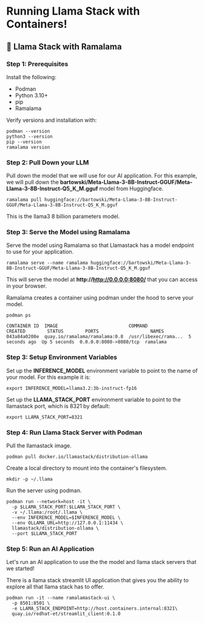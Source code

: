 # Running Llama Stack with Containers!

## :memo: Llama Stack with Ramalama

### Step 1: Prerequisites

Install the following:

- Podman
- Python 3.10+
- pip
- Ramalama

Verify versions and installation with:
```
podman --version
python3 --version
pip --version
ramalama version
```

### Step 2: Pull Down your LLM

Pull down the model that we will use for our AI application. For this example, we will pull down the **bartowski/Meta-Llama-3-8B-Instruct-GGUF/Meta-Llama-3-8B-Instruct-Q5_K_M.gguf** model from Huggingface.

```
ramalama pull huggingface://bartowski/Meta-Llama-3-8B-Instruct-GGUF/Meta-Llama-3-8B-Instruct-Q5_K_M.gguf
```

This is the llama3 8 billion parameters model.

### Step 3: Serve the Model using Ramalama

Serve the model using Ramalama so that Llamastack has a model endpoint to use for your application.

```
ramalama serve --name ramalama huggingface://bartowski/Meta-Llama-3-8B-Instruct-GGUF/Meta-Llama-3-8B-Instruct-Q5_K_M.gguf
```

This will serve the model at **http://http://0.0.0.0:8080/** that you can access in your browser.

Ramalama creates a container using podman under the hood to serve your model.
```
podman ps

CONTAINER ID  IMAGE                          COMMAND               CREATED        STATUS        PORTS                   NAMES
043a84a0208e  quay.io/ramalama/ramalama:0.8  /usr/libexec/rama...  5 seconds ago  Up 5 seconds  0.0.0.0:8080->8080/tcp  ramalama
```


### Step 3: Setup Environment Variables

Set up the **INFERENCE_MODEL** environment variable to point to the name of your model. For this example it is:
```
export INFERENCE_MODEL=llama3.2:3b-instruct-fp16
```

Set up the **LLAMA_STACK_PORT** environment variable to point to the llamastack port, which is 8321 by default:
```
export LLAMA_STACK_PORT=8321
```

### Step 4: Run Llama Stack Server with Podman

Pull the llamastack image.
```
podman pull docker.io/llamastack/distribution-ollama
```

Create a local directory to mount into the container's filesystem.
```
mkdir -p ~/.llama
```

Run the server using podman.
```
podman run --network=host -it \
  -p $LLAMA_STACK_PORT:$LLAMA_STACK_PORT \
  -v ~/.llama:/root/.llama \
  --env INFERENCE_MODEL=$INFERENCE_MODEL \
  --env OLLAMA_URL=http://127.0.0.1:11434 \
  llamastack/distribution-ollama \
  --port $LLAMA_STACK_PORT
```

### Step 5: Run an AI Application

Let's run an AI application to use the the model and llama stack servers that we started!

There is a llama stack streamlit UI application that gives you the ability to explore all that llama stack has to offer.

```
podman run -it --name ramalamastack-ui \
  -p 8501:8501 \
  -e LLAMA_STACK_ENDPOINT=http://host.containers.internal:8321\
  quay.io/redhat-et/streamlit_client:0.1.0
```

